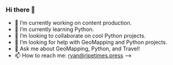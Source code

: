 ### Hi there 👋
- 🔭 I’m currently working on content production.
- 🌱 I’m currently learning Python.
- 👯 I’m looking to collaborate on cool Python projects.
- 🤔 I’m looking for help with GeoMapping and Python projects.
- 💬 Ask me about GeoMapping, Python, and Travel!
- 📫 How to reach me: ryan@ripetimes.press
-->
